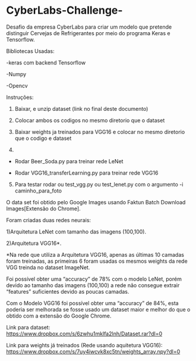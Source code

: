 # CyberLabs-Challenge-
Desafio da empresa CyberLabs para criar um modelo que pretende distinguir Cervejas de Refrigerantes por meio do programa Keras e Tensorflow.

Bibliotecas Usadas:

-keras com backend Tensorflow

-Numpy 

-Opencv

Instruções:

1) Baixar, e unzip dataset (link no final deste documento)

2) Colocar ambos os codigos no mesmo diretorio que o dataset

3) Baixar weights ja treinados para VGG16 e colocar no mesmo diretorio que o codigo e dataset

4) 

  - Rodar Beer_Soda.py para treinar rede LeNet

  - Rodar VGG16_transferLearning.py para treinar rede VGG16
  
  
5) Para testar rodar ou test_vgg.py ou test_lenet.py com o argumento -i caminho_para_foto


O data set foi obtido pelo Google Images usando Faktun Batch Download Images[Extensão do Chrome].

Foram criadas duas redes neurais:

 1)Arquitetura LeNet com tamanho das imagens (100,100).
 
 2)Arquitetura VGG16*.
 
 *Na rede que utiliza a Arquitetura VGG16, apenas as últimas 10 camadas foram treinadas, as primeiras 6 foram usadas os mesmos weights da rede VGG treinda no dataset ImageNet.

Foi possível obter uma “accuracy” de 78% com o modelo LeNet, porém devido ao tamanho das imagens (100,100) a rede não consegue extrair “features” suficientes devido as poucas camadas.

Com o Modelo VGG16 foi possível obter uma “accuracy” de 84%, esta poderia ser melhorada se fosse usado um dataset maior e melhor do que o obtido com a extensão do Google Chrome.

Link para dataset: https://www.dropbox.com/s/6zwhu1mklfa2lnh/Dataset.rar?dl=0

Link para weights já treinados (Rede usando aquitetura VGG16): https://www.dropbox.com/s/7uy4iwcvk8xc5tn/weights_array.npy?dl=0
